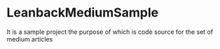 # LeanbackMediumSample
It is a sample project the  purpose of which is code source for the set of medium articles
